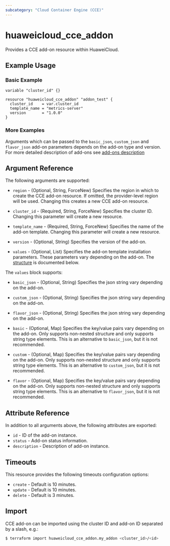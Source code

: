 ```yaml
---
subcategory: "Cloud Container Engine (CCE)"
---
```


# huaweicloud_cce_addon

Provides a CCE add-on resource within HuaweiCloud.

## Example Usage

### Basic Example

```hcl
variable "cluster_id" {}

resource "huaweicloud_cce_addon" "addon_test" {
  cluster_id    = var.cluster_id
  template_name = "metrics-server"
  version       = "1.0.0"
}
```

### More Examples

Arguments which can be passed to the `basic_json`, `custom_json` and `flavor_json` add-on parameters depends on
the add-on type and version. For more detailed description of add-ons
see [add-ons description](https://github.com/huaweicloud/terraform-provider-huaweicloud/blob/master/examples/cce/basic/cce-addon-templates.md)

## Argument Reference

The following arguments are supported:

* `region` - (Optional, String, ForceNew) Specifies the region in which to create the CCE add-on resource.
  If omitted, the provider-level region will be used. Changing this creates a new CCE add-on resource.

* `cluster_id` - (Required, String, ForceNew) Specifies the cluster ID.
  Changing this parameter will create a new resource.

* `template_name` - (Required, String, ForceNew) Specifies the name of the add-on template.
  Changing this parameter will create a new resource.

* `version` - (Optional, String) Specifies the version of the add-on.

* `values` - (Optional, List) Specifies the add-on template installation parameters.
  These parameters vary depending on the add-on. The [structure](#cce_addon_values) is documented below.

<a name="cce_addon_values"></a>
The `values` block supports:

* `basic_json` - (Optional, String) Specifies the json string vary depending on the add-on.

* `custom_json` - (Optional, String) Specifies the json string vary depending on the add-on.

* `flavor_json` - (Optional, String) Specifies the json string vary depending on the add-on.

* `basic` - (Optional, Map) Specifies the key/value pairs vary depending on the add-on.
  Only supports non-nested structure and only supports string type elements.
  This is an alternative to `basic_json`, but it is not recommended.

* `custom` - (Optional, Map) Specifies the key/value pairs vary depending on the add-on.
  Only supports non-nested structure and only supports string type elements.
  This is an alternative to `custom_json`, but it is not recommended.

* `flavor` - (Optional, Map) Specifies the key/value pairs vary depending on the add-on.
  Only supports non-nested structure and only supports string type elements.
  This is an alternative to `flavor_json`, but it is not recommended.

## Attribute Reference

In addition to all arguments above, the following attributes are exported:

* `id` - ID of the add-on instance.
* `status` - Add-on status information.
* `description` - Description of add-on instance.

## Timeouts

This resource provides the following timeouts configuration options:

* `create` - Default is 10 minutes.
* `update` - Default is 10 minutes.
* `delete` - Default is 3 minutes.

## Import

CCE add-on can be imported using the cluster ID and add-on ID separated by a slash, e.g.:

```bash
$ terraform import huaweicloud_cce_addon.my_addon <cluster_id>/<id>
```
